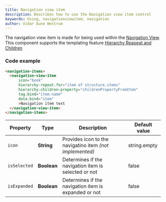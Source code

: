 ```yaml
---
title: Navigation view item
description: Describes how to use the Navigation view item control
keywords: Using, navigationviewitem, navigation
author: Vidar Aune Westrum
---
```


The navigation view item is made for being used within the [Navigation View](/interaction/aurelia/aurelia-components/controls/navigationview/). This component supports the templating feature [Hierarchy Reapeat and Children](/interaction/aurelia/aurelia-components/templating/hierarchy_repeat/)

### Code example

```html
<navigation-items>
  <navigation-view-item
      icon="book"
      hierarchy-repeat.for="item of structure.items"
      hierarchy-children-property="childrenPropertyFromItem"
      tag.bind="item.name"
      data.bind="item"
      >Navigation item text
  </navigation-view-item>
</navigation-items>
```

| Property | Type | Description | Default value |
| -------- | ---- | ----------- | ------------- |
| `icon` | **String**| Provides icon to the navigatino item _(not implemented)_|string.empty|
|`isSelected`|**Boolean**|Determines if the navigation item is selected or not|false|
|`isExpanded`|**Boolean**|Determines if the navigation item is expanded or not|false|
